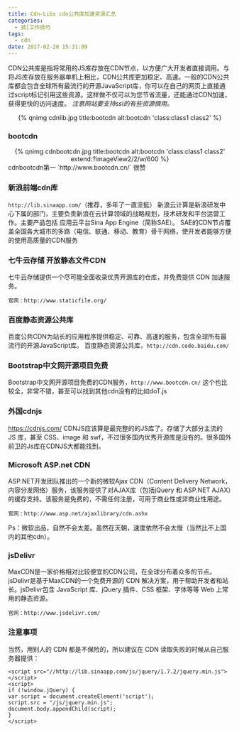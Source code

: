 ```yaml
---
title: Cdn-Libs cdn公共库加速资源汇总
categories:
  - 技|工作技巧
tags:
  - cdn
date: 2017-02-20 15:31:09
---
```


CDN公共库是指将常用的JS库存放在CDN节点，以方便广大开发者直接调用。与将JS库存放在服务器单机上相比，CDN公共库更加稳定、高速。一般的CDN公共库都会包含全球所有最流行的开源JavaScript库，你可以在自己的网页上直接通过script标记引用这些资源。这样做不仅可以为您节省流量，还能通过CDN加速，获得更快的访问速度。
*注意网站要支持ssl的有些资源慎用。*

<div align="center">
{% qnimg cdnlib.jpg title:bootcdn alt:bootcdn 'class:class1 class2' %}</div>

### bootcdn
<div align="center">
{% qnimg cdnbootcdn.jpg title:bootcdn alt:bootcdn 'class:class1 class2' extend:?imageView2/2/w/600 %}</div>
cdnbootcdn第一
`http://www.bootcdn.cn/` 很赞 


### 新浪前端cdn库
`http://lib.sinaapp.com/`（推荐，多年了一直坚挺）
新浪云计算是新浪研发中心下属的部门，主要负责新浪在云计算领域的战略规划，技术研发和平台运营工作。主要产品包括 应用云平台Sina App Engine（简称SAE）。
SAE的CDN节点覆盖全国各大城市的多路（电信、联通、移动、教育）骨干网络，使开发者能够方便的使用高质量的CDN服务

### 七牛云存储 开放静态文件CDN
七牛云存储提供一个尽可能全面收录优秀开源库的仓库，并免费提供 CDN 加速服务。
```
官网：http://www.staticfile.org/
```

### 百度静态资源公共库 
百度公共CDN为站长的应用程序提供稳定、可靠、高速的服务，包含全球所有最流行的开源JavaScript库。
百度静态资源公共库，`http://cdn.code.baidu.com/`

### Bootstrap中文网开源项目免费 
Bootstrap中文网开源项目免费的CDN服务，`http://www.bootcdn.cn/`
这个也比较全，非常不错，甚至可以找到其他cdn没有的比如doT.js 

### 外国cdnjs
https://cdnjs.com/  CDNJS应该算是最完整的的JS库了。存储了大部分主流的 JS 库，甚至 CSS、image 和 swf，不过很多国内优秀开源库是没有的。很多国外前卫的Js库在CDNJS大都能找到。

### Microsoft ASP.net CDN
ASP.NET开发团队推出的一个新的微软Ajax CDN（Content Delivery Network，内容分发网络）服务，该服务提供了对AJAX库（包括jQuery 和 ASP.NET AJAX）的缓存支持。该服务是免费的，不需任何注册，可用于商业性或非商业性用途。
```
官网：http://www.asp.net/ajaxlibrary/cdn.ashx
```
Ps：微软出品，自然不会太差。虽然在天朝，速度依然不会太慢（当然比不上国内的其他cdn）。

### jsDelivr 

MaxCDN是一家价格相对比较便宜的CDN公司，在全球分布着众多的节点。 jsDelivr是基于MaxCDN的一个免费开源的 CDN 解决方案，用于帮助开发者和站长。jsDelivr包含 JavaScript 库、jQuery 插件、CSS 框架、字体等等 Web 上常用的静态资源。
```
官网：http://www.jsdelivr.com/
```

### 注意事项
当然，用别人的 CDN 都是不保险的，所以建议在 CDN 读取失败的时候从自己服务器提供：
```
<script src="//http://lib.sinaapp.com/js/jquery/1.7.2/jquery.min.js"></script>
<script>
if (!window.jQuery) {
var script = document.createElement('script');
script.src = "/js/jquery.min.js";
document.body.appendChild(script);
}
</script>
```
